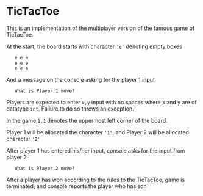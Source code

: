 # TicTacToe
This is an implementation of the multiplayer version of the famous game of TicTacToe. 

At the start, the board starts with character ```'e'``` denoting empty boxes
```
   e e e
   e e e
   e e e
```
And a message on the console asking for the player 1 input

```
   What is Player 1 move?
```
Players are expected to enter ```x,y``` input with no spaces where x and y are of datatype ```int```. Failure to do so throws an exception. 

In the game,```1,1``` denotes the uppermost left corner of the board.

Player 1 will be allocated the character ```'1'```, and Player 2 will be allocated character ```'2'```

   
After player 1 has entered his/her input, console asks for the input from player 2
```
   What is Player 2 move?
```

After a player has won according to the rules to the TicTacToe, game is terminated, and console reports the player who has son

   
